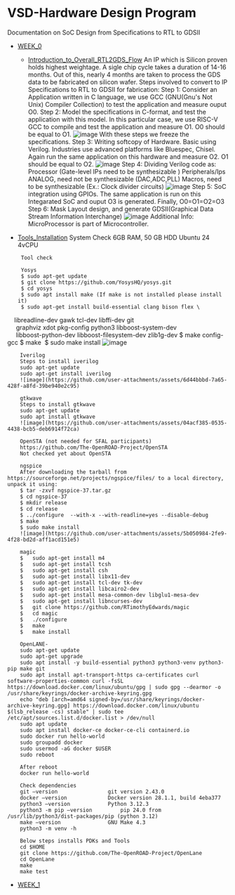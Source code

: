 # VSD-Hardware Design Program

Documentation on SoC Design from Specifications to RTL to GDSII

- [WEEK_0](#WEEK_0)
  - [Introduction_to_Overall_RTL2GDS_Flow](#Introduction_to_Overall_RTL2GDS_Flow)
    	An IP which is Silicon proven holds highest weightage.
    	A sigle chip cycle takes a duration of 14-16 months.
	Out of this, nearly 4 months are taken to process the GDS data to be fabricated on silicon wafer.
	Steps involved to convert to IP Specifications to RTL to GDSII for fabrication:
		Step 1: 
		Consider an Application written in C language, 
		we use GCC (GNU(Gnu's Not Unix) Compiler Collection) to test the application and measure ouput O0.
		Step 2:
		Model the specifications in C-format, and test the application with this model.
		In this particular case, we use RISC-V GCC to compile and test the application and measure O1.
		O0 should be equal to O1.
		![image](https://github.com/user-attachments/assets/2f96dcaa-03bf-477b-8341-3605612ef5f0)
		With these steps we freeze the specifications.
		Step 3:
		Writing softcopy of Hardware.
		Basic using Verilog.
		Industries use advanced platforms like Bluespec, Chisel.
		Again run the same application on this hardware and measure O2.
		O1 should be equal to O2.
		![image](https://github.com/user-attachments/assets/9af4c1b2-0d41-46e1-94a5-d2f3916b2e1a)
		Step 4:
		Dividing Verilog code as:
		Processor (Gate-level IPs need to be synthesizable )
		Peripherals/Ips 
			ANALOG, need not be synthesizable (DAC,ADC,PLL)
			Macros, need to be synthesizable (Ex.: Clock divider circuits)
		![image](https://github.com/user-attachments/assets/b1e69b98-53a2-4129-8699-649889ac53e9)
		Step 5:
		SoC integration using GPIOs.
		The same application is run on this Integarated SoC and ouput O3 is generated.
		Finally, O0=O1=O2=O3
		Step 6:
		Mask Layout design, and generate GDSII(Graphical Data Stream Information Interchange)
		![image](https://github.com/user-attachments/assets/a139cc12-e08d-42cb-a1b3-a4d54547dcc3)
		Additional Info:
		MicroProcessor is part of Microcontroller.
 - [Tools_Installation](#Tools_Installation)
   		System Check
			6GB RAM, 50 GB HDD
			Ubuntu 24
			4vCPU
   
		Tool check

		Yosys
		$ sudo apt-get update
		$ git clone https://github.com/YosysHQ/yosys.git
		$ cd yosys
		$ sudo apt install make (If make is not installed please install it) 
		$ sudo apt-get install build-essential clang bison flex \
   		  libreadline-dev gawk tcl-dev libffi-dev git \
    		  graphviz xdot pkg-config python3 libboost-system-dev \
    		  libboost-python-dev libboost-filesystem-dev zlib1g-dev
		$ make config-gcc
		$ make 
		$ sudo make install
		![image](https://github.com/user-attachments/assets/98ec8f12-1be9-4cd5-8aa6-28556902030b)

		Iverilog
		Steps to install iverilog
		sudo apt-get update
		sudo apt-get install iverilog
		![image](https://github.com/user-attachments/assets/6d44bbbd-7a65-428f-a8fd-39be940e2c95)

		gtkwave
		Steps to install gtkwave
		sudo apt-get update
		sudo apt install gtkwave
		![image](https://github.com/user-attachments/assets/04acf385-0535-4438-bcb5-deb6914f72ca)

		OpenSTA (not needed for SFAL participants)
		https://github.com/The-OpenROAD-Project/OpenSTA
		Not checked yet about OpenSTA

		ngspice
		After downloading the tarball from https://sourceforge.net/projects/ngspice/files/ to a local directory, unpack it using:
		$ tar -zxvf ngspice-37.tar.gz
		$ cd ngspice-37
		$ mkdir release
		$ cd release
		$ ../configure  --with-x --with-readline=yes --disable-debug
		$ make
		$ sudo make install
		![image](https://github.com/user-attachments/assets/5b050984-2fe9-4f28-bd2d-aff1acd151e5)

		magic
		$   sudo apt-get install m4
		$   sudo apt-get install tcsh
		$   sudo apt-get install csh
		$   sudo apt-get install libx11-dev
		$   sudo apt-get install tcl-dev tk-dev
		$   sudo apt-get install libcairo2-dev
		$   sudo apt-get install mesa-common-dev libglu1-mesa-dev
		$   sudo apt-get install libncurses-dev
		$   git clone https://github.com/RTimothyEdwards/magic
		$   cd magic
		$   ./configure
		$   make
		$   make install

		OpenLANE-
		sudo apt-get update
		sudo apt-get upgrade
		sudo apt install -y build-essential python3 python3-venv python3-pip make git
		sudo apt install apt-transport-https ca-certificates curl software-properties-common curl -fsSL https://download.docker.com/linux/ubuntu/gpg | sudo gpg --dearmor -o /usr/share/keyrings/docker-archive-keyring.gpg
		echo "deb [arch=amd64 signed-by=/usr/share/keyrings/docker-archive-keyring.gpg] https://download.docker.com/linux/ubuntu $(lsb_release -cs) stable" | sudo tee /etc/apt/sources.list.d/docker.list > /dev/null
		sudo apt update
		sudo apt install docker-ce docker-ce-cli containerd.io
		sudo docker run hello-world
		sudo groupadd docker
		sudo usermod -aG docker $USER
		sudo reboot 

   		After reboot
		docker run hello-world

		Check dependencies 
		git –version				git version 2.43.0
		docker –version				Docker version 28.1.1, build 4eba377
		python3 –version			Python 3.12.3
		python3 -m pip –version			pip 24.0 from /usr/lib/python3/dist-packages/pip (python 3.12)
		make –version				GNU Make 4.3
		python3 -m venv -h			

		Below steps installs PDKs and Tools
		cd $HOME
		git clone https://github.com/The-OpenROAD-Project/OpenLane
		cd OpenLane
		make
		make test

- [WEEK_1](#WEEK_1)
